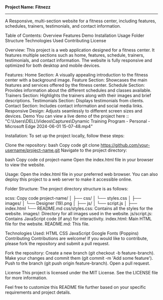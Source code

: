 <b>Project Name:  Fitnezz  </b><br><hr>
A Responsive, multi-section website for a fitness center, including features, schedules, trainers, testimonials, and contact information.

Table of Contents:
Overview
Features
Demo
Installation
Usage
Folder Structure
Technologies Used
Contributing
License

Overview:
This project is a web application designed for a fitness center. It features multiple sections such as home, features, schedule, trainers, testimonials, and contact information. The website is fully responsive and optimized for both desktop and mobile devices.

Features:
Home Section: A visually appealing introduction to the fitness center with a background image.
Feature Section: Showcases the main features and services offered by the fitness center.
Schedule Section: Provides information about the different schedules and classes available.
Trainers Section: Highlights the trainers along with their images and brief descriptions.
Testimonials Section: Displays testimonials from clients.
Contact Section: Includes contact information and social media links.
Responsive Design: Adjusts seamlessly to different screen sizes and devices.
Demo
You can view a live demo of the project here   ::    "C:\Users\DELL\Videos\Captures\Dynamic Training Program - Personal - Microsoft​ Edge 2024-06-01 15-07-48.mp4"

Installation:
To set up the project locally, follow these steps:

Clone the repository:
bash
Copy code
git clone https://github.com/your-username/project-name.git
Navigate to the project directory:

bash
Copy code
cd project-name
Open the index.html file in your browser to view the website.

Usage:
Open the index.html file in your preferred web browser. You can also deploy this project to a web server to make it accessible online.

Folder Structure:
The project directory structure is as follows:

scss:
Copy code
project-name/
│
├── css/
│   └── styles.css
│
├── images/
│   └── Designer (19).png
│
├── js/
│   └── script.js
│
├── index.html
└── README.md
css/styles.css: Contains all the styles for the website.
images/: Directory for all images used in the website.
js/script.js: Contains JavaScript code (if any) for interactivity.
index.html: Main HTML file for the website.
README.md: This file.

Technologies Used:
HTML
CSS
JavaScript 
Google Fonts (Poppins)
Contributing
Contributions are welcome! If you would like to contribute, please fork the repository and submit a pull request.

Fork the repository:
Create a new branch (git checkout -b feature-branch).
Make your changes and commit them (git commit -m 'Add some feature').
Push to the branch (git push origin feature-branch).
Open a pull request.

License
This project is licensed under the MIT License. See the LICENSE file for more information.

Feel free to customize this README file further based on your specific requirements and project details.
